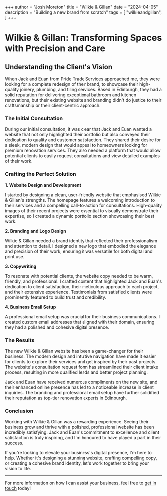+++
author = "Josh Moreton"
title = "Wilkie & Gillan"
date = "2024-04-05"
description = "Building a new brand from scratch"
tags = [
    "wilkieandgillan",
]
+++

# Wilkie & Gillan: Transforming Spaces with Precision and Care

## Understanding the Client's Vision

When Jack and Euan from Pride Trade Services approached me, they were looking for a complete redesign of their brand, to showcase their high-quality joinery, plumbing, and tiling services. Based in Edinburgh, they had a solid reputation for delivering exceptional bathroom and kitchen renovations, but their existing website and branding didn't do justice to their craftsmanship or their client-centric approach.

### The Initial Consultation

During our initial consultation, it was clear that Jack and Euan wanted a website that not only highlighted their portfolio but also conveyed their dedication to quality and customer satisfaction. They shared their desire for a sleek, modern design that would appeal to homeowners looking for premium renovation services. They also needed a platform that would allow potential clients to easily request consultations and view detailed examples of their work.

### Crafting the Perfect Solution

**1. Website Design and Development**

I started by designing a clean, user-friendly website that emphasised Wilkie & Gillan's strengths. The homepage features a welcoming introduction to their services and a compelling call-to-action for consultations. High-quality images of their recent projects were essential to visually demonstrate their expertise, so I created a dynamic portfolio section showcasing their best work.

**2. Branding and Logo Design**

Wilkie & Gillan needed a brand identity that reflected their professionalism and attention to detail. I designed a new logo that embodied the elegance and precision of their work, ensuring it was versatile for both digital and print use.

**3. Copywriting**

To resonate with potential clients, the website copy needed to be warm, friendly, and professional. I crafted content that highlighted Jack and Euan's dedication to client satisfaction, their meticulous approach to each project, and their extensive experience. Testimonials from satisfied clients were prominently featured to build trust and credibility.

**4. Business Email Setup**

A professional email setup was crucial for their business communications. I created custom email addresses that aligned with their domain, ensuring they had a polished and cohesive digital presence.

### The Results

The new Wilkie & Gillan website has been a game-changer for their business. The modern design and intuitive navigation have made it easier for clients to explore their services and get inspired by their past projects. The website's consultation request form has streamlined their client intake process, resulting in more qualified leads and better project planning.

Jack and Euan have received numerous compliments on the new site, and their enhanced online presence has led to a noticeable increase in client inquiries. The branding and professional email setup have further solidified their reputation as top-tier renovation experts in Edinburgh.

### Conclusion

Working with Wilkie & Gillan was a rewarding experience. Seeing their business grow and thrive with a polished, professional website has been incredibly satisfying. Jack and Euan's commitment to excellence and client satisfaction is truly inspiring, and I'm honoured to have played a part in their success.

If you're looking to elevate your business's digital presence, I'm here to help. Whether it's designing a stunning website, crafting compelling copy, or creating a cohesive brand identity, let's work together to bring your vision to life.

---

For more information on how I can assist your business, feel free to [get in touch](https://www.rwxt.org/contact) today!

